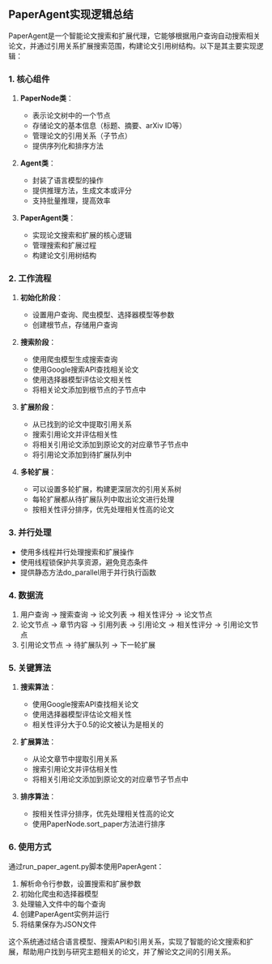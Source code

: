 ## PaperAgent实现逻辑总结

PaperAgent是一个智能论文搜索和扩展代理，它能够根据用户查询自动搜索相关论文，并通过引用关系扩展搜索范围，构建论文引用树结构。以下是其主要实现逻辑：

### 1. 核心组件

1. **PaperNode类**：
   - 表示论文树中的一个节点
   - 存储论文的基本信息（标题、摘要、arXiv ID等）
   - 管理论文的引用关系（子节点）
   - 提供序列化和排序方法

2. **Agent类**：
   - 封装了语言模型的操作
   - 提供推理方法，生成文本或评分
   - 支持批量推理，提高效率

3. **PaperAgent类**：
   - 实现论文搜索和扩展的核心逻辑
   - 管理搜索和扩展过程
   - 构建论文引用树结构

### 2. 工作流程

1. **初始化阶段**：
   - 设置用户查询、爬虫模型、选择器模型等参数
   - 创建根节点，存储用户查询

2. **搜索阶段**：
   - 使用爬虫模型生成搜索查询
   - 使用Google搜索API查找相关论文
   - 使用选择器模型评估论文相关性
   - 将相关论文添加到根节点的子节点中

3. **扩展阶段**：
   - 从已找到的论文中提取引用关系
   - 搜索引用论文并评估相关性
   - 将相关引用论文添加到原论文的对应章节子节点中
   - 将引用论文添加到待扩展队列中

4. **多轮扩展**：
   - 可以设置多轮扩展，构建更深层次的引用关系树
   - 每轮扩展都从待扩展队列中取出论文进行处理
   - 按相关性评分排序，优先处理相关性高的论文

### 3. 并行处理

- 使用多线程并行处理搜索和扩展操作
- 使用线程锁保护共享资源，避免竞态条件
- 提供静态方法do_parallel用于并行执行函数

### 4. 数据流

1. 用户查询 → 搜索查询 → 论文列表 → 相关性评分 → 论文节点
2. 论文节点 → 章节内容 → 引用列表 → 引用论文 → 相关性评分 → 引用论文节点
3. 引用论文节点 → 待扩展队列 → 下一轮扩展

### 5. 关键算法

1. **搜索算法**：
   - 使用Google搜索API查找相关论文
   - 使用选择器模型评估论文相关性
   - 相关性评分大于0.5的论文被认为是相关的

2. **扩展算法**：
   - 从论文章节中提取引用关系
   - 搜索引用论文并评估相关性
   - 将相关引用论文添加到原论文的对应章节子节点中

3. **排序算法**：
   - 按相关性评分排序，优先处理相关性高的论文
   - 使用PaperNode.sort_paper方法进行排序

### 6. 使用方式

通过run_paper_agent.py脚本使用PaperAgent：

1. 解析命令行参数，设置搜索和扩展参数
2. 初始化爬虫和选择器模型
3. 处理输入文件中的每个查询
4. 创建PaperAgent实例并运行
5. 将结果保存为JSON文件

这个系统通过结合语言模型、搜索API和引用关系，实现了智能的论文搜索和扩展，帮助用户找到与研究主题相关的论文，并了解论文之间的引用关系。
